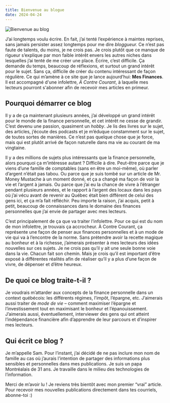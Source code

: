```yaml
---
title: Bienvenue au blogue
date: 2024-04-24
---
```


![Bienvenue au blog](/bienvenue/bienvenue.jpg)

J’ai longtemps voulu écrire. En fait, j’ai tenté l’expérience à maintes reprises, sans jamais persister assez longtemps pour me dire *bloggueur.* Ce n’est pas faute de talents, du moins, je ne crois pas. Je crois plutôt que ce manque de rigueur s’explique par mon faible intérêt envers les autres niches dans lesquelles j’ai tenté de me créer une place. Écrire, c’est difficile. Ça demande du temps, beaucoup de réflexions, et surtout un grand intérêt pour le sujet. Sans ça, difficile de créer du contenu intéressant de façon régulière. Ce qui m’amène à ce site que je lance aujourd’hui: **Mes Finances**. Il est accompagné d'une infolettre, *À Contre Courant*, à laquelle mes lecteurs pourront s'abonner afin de recevoir mes articles en primeur.

## Pourquoi démarrer ce blog

Il y a de ça maintenant plusieurs années, j’ai développé un grand intérêt pour le monde de la finance personnelle, et cet intérêt ne cesse de grandir. C’est devenu une passion, quasiment un *hobby*. Je lis des livres sur le sujet, des articles, j’écoute des podcasts et je m’éduque constamment sur le sujet, de toutes sortes de manières. Ce n’est pas quelque chose que je force, mais qui est plutôt arrivé de façon naturelle dans ma vie au courant de ma vingtaine.

Il y a des millions de sujets plus intéressants que la finance personnelle, alors pourquoi ça m’intéresse autant ? Difficile à dire. Peut-être parce que je viens d’une famille de comptables (sans en être un moi-même), où parler d’argent n’était pas tabou. Ou parce que je suis tombé sur un article de Mr. Money Mustache à un moment donné, et ça a changé ma façon de voir la vie et l’argent à jamais. Ou parce que j’ai eu la chance de vivre à l’étranger pendant plusieurs années, et le rapport à l’argent des locaux dans les pays où j’ai vécu avant de revenir au Québec était bien différent de celui des gens ici, et ça m’a fait réfléchir. Peu importe la raison, j’ai acquis, petit à petit, beaucoup de connaissances dans le domaine des finances personnelles que j’ai envie de partager avec mes lecteurs.

C’est principalement de ça que va traiter l’infolettre. Pour ce qui est du nom de mon infolettre, je trouvais ça accrocheur. À Contre Courant, ça représente une façon de penser aux finances personnelles et à un mode de vie qui va à l’encontre de la norme. Sans prétendre avoir la recette magique au bonheur et à la richesse, j’aimerais présenter à mes lecteurs des idées nouvelles sur ces sujets. Je ne crois pas qu’il y ait une seule bonne voie dans la vie. Chacun fait son chemin. Mais je crois qu’il est important d’être exposé à différentes réalités afin de réaliser qu’il y a plus d’une façon de vivre, de dépenser et d’être heureux.

## De quoi ce blog traite-t-il ?

Je voudrais m’attarder aux concepts de la finance personnelle dans un context québécois: les différents régimes, l’impôt, l’épargne, etc. J’aimerais aussi traiter de *mode de vie* – comment maximiser l’épargne et l’investissement tout en maximisant le bonheur et l’épanouissement. J’aimerais aussi, éventuellement, interviewer des gens qui ont atteint l’indépendance financière afin d’apprendre de leur parcours et d’inspirer mes lecteurs.

## Qui écrit ce blog ?

Je m’appelle Sam. Pour l’instant, j’ai décidé de ne pas inclure mon nom de famille au cas où j’aurais l’intention de partager des informations plus sensibles et personnelles dans mes publications. Je suis un papa Montréalais de 31 ans. Je travaille dans le milieu des technologies de l’information.

Merci de m’avoir lu ! Je reviens très bientôt avec mon premier “vrai” article. Pour recevoir mes nouvelles publications directement dans tes courriels, abonne-toi :)